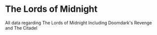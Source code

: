 # The Lords of Midnight
All data regarding The Lords of Midnight
Including Doomdark's Revenge and The Citadel
